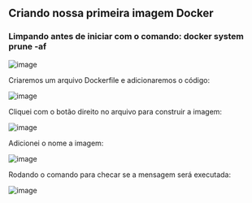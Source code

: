 ## Criando nossa primeira imagem Docker

### Limpando antes de iniciar com o comando: docker system prune -af

![image](https://user-images.githubusercontent.com/84086374/189179102-c016bef8-79d7-4eed-8906-1647b030d11a.png)


Criaremos um arquivo Dockerfile e adicionaremos o código: 

![image](https://user-images.githubusercontent.com/84086374/189179252-a4513267-37d6-4f79-b980-078322fbfb71.png)

Cliquei com o botão direito no arquivo para construir a imagem:

![image](https://user-images.githubusercontent.com/84086374/189183648-29005089-9bf4-4ab3-835e-99f05f5cf1c9.png)

Adicionei o nome a imagem:

![image](https://user-images.githubusercontent.com/84086374/189183783-6358d978-c8a2-4d20-9013-1dd8fd30c087.png)


Rodando o comando para checar se a mensagem será executada: 

![image](https://user-images.githubusercontent.com/84086374/189183276-1995c760-e501-4798-8c15-8909fc2be71a.png)

